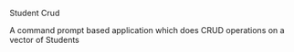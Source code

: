 Student Crud

A command prompt based application which does CRUD operations on a vector of Students
